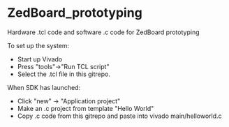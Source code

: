# ZedBoard_prototyping
Hardware .tcl code and software .c code for ZedBoard prototyping

To set up the system:
 - Start up Vivado
 - Press "tools"->"Run TCL script"
 - Select the .tcl file in this gitrepo.

When SDK has launched:
 - Click "new" -> "Application project"
 - Make an .c project from template "Hello World"
 - Copy .c code from this gitrepo and paste into vivado main/helloworld.c
